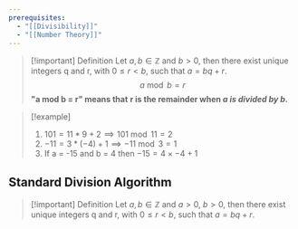 ```yaml
---
prerequisites:
  - "[[Divisibility]]"
  - "[[Number Theory]]"
---
```

>[!important] Definition
>Let $a,b \in \mathbb{Z}$ and $b>0$, then there exist unique integers q and r, with $0 ≤ r < b$, such that $a = bq + r$.
$$a \bmod{b} = r$$
**"a mod b = r" means that** **r is the remainder when _a is divided by b_.**

>[!example] 
>1. $101=11*9+2 \implies 101\bmod 11 = 2$
>2. $-11=3*(-4)+1 \implies -11 \bmod 3 = 1$
>3. If a = -15 and b = 4 then $-15 = 4\times-4 + 1$

## Standard Division Algorithm

>[!important] Definition
>Let $a,b \in \mathbb{Z}$ and $a>0$, $b>0$, then there exist unique integers q and r, with $0 ≤ r < b$, such that $a = bq + r$.

